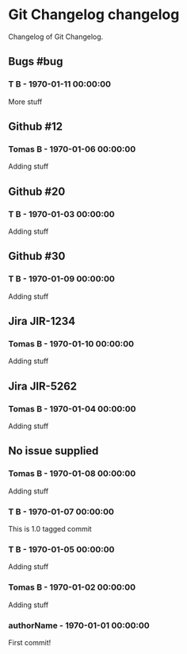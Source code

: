 # Git Changelog changelog

Changelog of Git Changelog.

## Bugs #bug
### T B - 1970-01-11 00:00:00
More stuff

## Github #12
### Tomas B - 1970-01-06 00:00:00
Adding stuff

## Github #20
### T B - 1970-01-03 00:00:00
Adding stuff

## Github #30
### T B - 1970-01-09 00:00:00
Adding stuff

## Jira JIR-1234
### Tomas B - 1970-01-10 00:00:00
Adding stuff

## Jira JIR-5262
### Tomas B - 1970-01-04 00:00:00
Adding stuff

## No issue supplied 
### Tomas B - 1970-01-08 00:00:00
Adding stuff

### T B - 1970-01-07 00:00:00
This is 1.0 tagged commit

### T B - 1970-01-05 00:00:00
Adding stuff

### Tomas B - 1970-01-02 00:00:00
Adding stuff

### authorName - 1970-01-01 00:00:00
First commit!